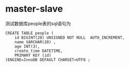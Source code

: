 # master-slave
测试数据库people表的sql语句为
```
CREATE TABLE people (
	id BIGINT(20) UNSIGNED NOT NULL  AUTO_INCREMENT,
    name VARCHAR(20) ,
    age INT(3),
    create_time DATETIME,
    PRIMARY KEY (id)
)ENGINE=InnoDB DEFAULT CHARSET=UTF8 ;
```
